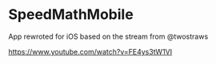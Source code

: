 # SpeedMathMobile

App rewroted for iOS based on the stream from @twostraws

https://www.youtube.com/watch?v=FE4ys3tW1VI
